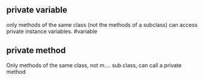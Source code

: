 
## private variable
only methods of the same class (not the methods of a subclass) can access private instance variables. #variable 

## private method
Only methods of the same class, not m.... sub class, can call a private method
